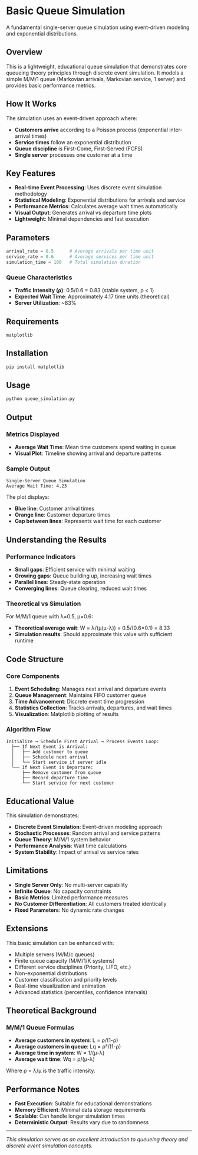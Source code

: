 # Basic Queue Simulation

A fundamental single-server queue simulation using event-driven modeling and exponential distributions.

## Overview

This is a lightweight, educational queue simulation that demonstrates core queueing theory principles through discrete event simulation. It models a simple M/M/1 queue (Markovian arrivals, Markovian service, 1 server) and provides basic performance metrics.

## How It Works

The simulation uses an event-driven approach where:
- **Customers arrive** according to a Poisson process (exponential inter-arrival times)
- **Service times** follow an exponential distribution
- **Queue discipline** is First-Come, First-Served (FCFS)
- **Single server** processes one customer at a time

## Key Features

- **Real-time Event Processing**: Uses discrete event simulation methodology
- **Statistical Modeling**: Exponential distributions for arrivals and service
- **Performance Metrics**: Calculates average wait times automatically
- **Visual Output**: Generates arrival vs departure time plots
- **Lightweight**: Minimal dependencies and fast execution

## Parameters

```python
arrival_rate = 0.5      # Average arrivals per time unit
service_rate = 0.6      # Average services per time unit  
simulation_time = 100   # Total simulation duration
```

### Queue Characteristics
- **Traffic Intensity (ρ)**: 0.5/0.6 = 0.83 (stable system, ρ < 1)
- **Expected Wait Time**: Approximately 4.17 time units (theoretical)
- **Server Utilization**: ~83%

## Requirements

```
matplotlib
```

## Installation

```bash
pip install matplotlib
```

## Usage

```bash
python queue_simulation.py
```

## Output

### Metrics Displayed
- **Average Wait Time**: Mean time customers spend waiting in queue
- **Visual Plot**: Timeline showing arrival and departure patterns

### Sample Output
```
Single-Server Queue Simulation
Average Wait Time: 4.23
```

The plot displays:
- **Blue line**: Customer arrival times
- **Orange line**: Customer departure times
- **Gap between lines**: Represents wait time for each customer

## Understanding the Results

### Performance Indicators
- **Small gaps**: Efficient service with minimal waiting
- **Growing gaps**: Queue building up, increasing wait times
- **Parallel lines**: Steady-state operation
- **Converging lines**: Queue clearing, reduced wait times

### Theoretical vs Simulation
For M/M/1 queue with λ=0.5, μ=0.6:
- **Theoretical average wait**: W = λ/(μ(μ-λ)) = 0.5/(0.6×0.1) = 8.33
- **Simulation results**: Should approximate this value with sufficient runtime

## Code Structure

### Core Components
1. **Event Scheduling**: Manages next arrival and departure events
2. **Queue Management**: Maintains FIFO customer queue
3. **Time Advancement**: Discrete event time progression
4. **Statistics Collection**: Tracks arrivals, departures, and wait times
5. **Visualization**: Matplotlib plotting of results

### Algorithm Flow
```
Initialize → Schedule First Arrival → Process Events Loop:
  ├── If Next Event is Arrival:
  │   ├── Add customer to queue
  │   ├── Schedule next arrival
  │   └── Start service if server idle
  └── If Next Event is Departure:
      ├── Remove customer from queue
      ├── Record departure time
      └── Start service for next customer
```

## Educational Value

This simulation demonstrates:
- **Discrete Event Simulation**: Event-driven modeling approach
- **Stochastic Processes**: Random arrival and service patterns
- **Queue Theory**: M/M/1 system behavior
- **Performance Analysis**: Wait time calculations
- **System Stability**: Impact of arrival vs service rates

## Limitations

- **Single Server Only**: No multi-server capability
- **Infinite Queue**: No capacity constraints
- **Basic Metrics**: Limited performance measures
- **No Customer Differentiation**: All customers treated identically
- **Fixed Parameters**: No dynamic rate changes

## Extensions

This basic simulation can be enhanced with:
- Multiple servers (M/M/c queues)
- Finite queue capacity (M/M/1/K systems)
- Different service disciplines (Priority, LIFO, etc.)
- Non-exponential distributions
- Customer classification and priority levels
- Real-time visualization and animation
- Advanced statistics (percentiles, confidence intervals)

## Theoretical Background

### M/M/1 Queue Formulas
- **Average customers in system**: L = ρ/(1-ρ)
- **Average customers in queue**: Lq = ρ²/(1-ρ)  
- **Average time in system**: W = 1/(μ-λ)
- **Average wait time**: Wq = ρ/(μ-λ)

Where ρ = λ/μ is the traffic intensity.

## Performance Notes

- **Fast Execution**: Suitable for educational demonstrations
- **Memory Efficient**: Minimal data storage requirements
- **Scalable**: Can handle longer simulation times
- **Deterministic Output**: Results vary due to randomness

---

*This simulation serves as an excellent introduction to queueing theory and discrete event simulation concepts.*